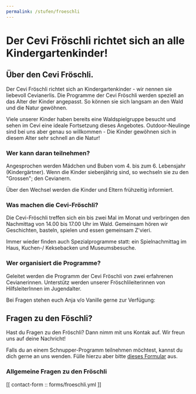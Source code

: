 ```yaml
---
permalink: /stufen/froeschli
---
```


# Der Cevi Fröschli richtet sich an alle Kindergartenkinder!

## Über den Cevi Fröschli.

Der Cevi Fröschli richtet sich an Kindergartenkinder - wir nennen sie liebevoll Cevianerlis. Die Programme der Cevi
Fröschli werden speziell an das Alter der Kinder angepasst. So können sie sich langsam an den Wald und die Natur
gewöhnen.

Viele unserer Kinder haben bereits eine Waldspielgruppe besucht und sehen im Cevi eine ideale Fortsetzung dieses
Angebotes. Outdoor-Neulinge sind bei uns aber genau so willkommen - Die Kinder gewöhnen sich in diesem Alter sehr
schnell an die Natur!

### Wer kann daran teilnehmen?

Angesprochen werden Mädchen und Buben vom 4. bis zum 6. Lebensjahr (Kindergärtner). Wenn die Kinder siebenjährig sind,
so wechseln sie zu den "Grossen"; den Cevianern.

Über den Wechsel werden die Kinder und Eltern frühzeitig informiert.

### Was machen die Cevi-Fröschli?

Die Cevi-Fröschli treffen sich ein bis zwei Mal im Monat und verbringen den Nachmittag von 14.00 bis 17.00 Uhr im Wald.
Gemeinsam hören wir Geschichten, basteln, spielen und essen gemeinsam Z'vieri.

Immer wieder finden auch Spezialprogramme statt: ein Spielnachmittag im Haus, Kuchen-/ Keksebacken und Museumsbesuche.

### Wer organisiert die Programme?

Geleitet werden die Programm der Cevi Fröschli von zwei erfahrenen Cevianerinnen. Unterstütz werden unserer
Fröschlileiterinnen von HilfsleiterInnen im Jugendalter.

Bei Fragen stehen euch Anja v/o Vanille gerne zur Verfügung:

## Fragen zu den Föschli?

Hast du Fragen zu den Fröschli? Dann nimm mit uns Kontak auf. Wir freun uns auf deine Nachricht!

Falls du an einem Schnupper-Programm teilnehmen möchtest, kannst du dich gerne an uns wenden. Fülle hierzu aber
bitte [dieses Formular](/neu-im-cevi) aus.

### Allgemeine Fragen zu den Fröschli

[[ contact-form :: forms/froeschli.yml ]]
